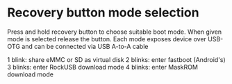 # Recovery button mode selection

Press and hold recovery button to choose suitable boot mode.
When given mode is selected release the button.
Each mode exposes device over USB-OTG and can be connected via USB A-to-A cable

1 blink: share eMMC or SD as virtual disk
2 blinks: enter fastboot (Android's)
3 blinks: enter RockUSB download mode
4 blinks: enter MaskROM download mode
